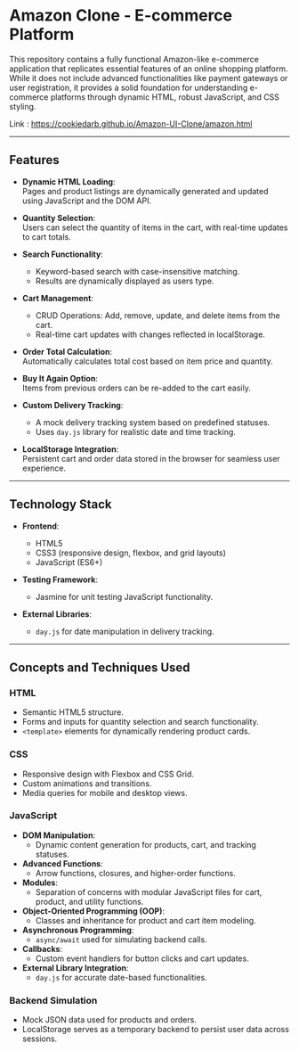 # Amazon Clone - E-commerce Platform

This repository contains a fully functional Amazon-like e-commerce application that replicates essential features of an online shopping platform. While it does not include advanced functionalities like payment gateways or user registration, it provides a solid foundation for understanding e-commerce platforms through dynamic HTML, robust JavaScript, and CSS styling.

Link : https://cookiedarb.github.io/Amazon-UI-Clone/amazon.html

---

## Features
- **Dynamic HTML Loading**:  
  Pages and product listings are dynamically generated and updated using JavaScript and the DOM API.

- **Quantity Selection**:  
  Users can select the quantity of items in the cart, with real-time updates to cart totals.

- **Search Functionality**:  
  - Keyword-based search with case-insensitive matching.  
  - Results are dynamically displayed as users type.

- **Cart Management**:  
  - CRUD Operations: Add, remove, update, and delete items from the cart.  
  - Real-time cart updates with changes reflected in localStorage.

- **Order Total Calculation**:  
  Automatically calculates total cost based on item price and quantity.

- **Buy It Again Option**:  
  Items from previous orders can be re-added to the cart easily.

- **Custom Delivery Tracking**:  
  - A mock delivery tracking system based on predefined statuses.  
  - Uses `day.js` library for realistic date and time tracking.

- **LocalStorage Integration**:  
  Persistent cart and order data stored in the browser for seamless user experience.

---

## Technology Stack
- **Frontend**:  
  - HTML5  
  - CSS3 (responsive design, flexbox, and grid layouts)  
  - JavaScript (ES6+)  

- **Testing Framework**:  
  - Jasmine for unit testing JavaScript functionality.

- **External Libraries**:  
  - `day.js` for date manipulation in delivery tracking.

---

## Concepts and Techniques Used

### HTML
- Semantic HTML5 structure.
- Forms and inputs for quantity selection and search functionality.
- `<template>` elements for dynamically rendering product cards.

### CSS
- Responsive design with Flexbox and CSS Grid.
- Custom animations and transitions.
- Media queries for mobile and desktop views.

### JavaScript
- **DOM Manipulation**:  
  - Dynamic content generation for products, cart, and tracking statuses.
- **Advanced Functions**:  
  - Arrow functions, closures, and higher-order functions.  
- **Modules**:  
  - Separation of concerns with modular JavaScript files for cart, product, and utility functions.  
- **Object-Oriented Programming (OOP)**:  
  - Classes and inheritance for product and cart item modeling.
- **Asynchronous Programming**:  
  - `async/await` used for simulating backend calls.
- **Callbacks**:  
  - Custom event handlers for button clicks and cart updates.
- **External Library Integration**:  
  - `day.js` for accurate date-based functionalities.

### Backend Simulation  
- Mock JSON data used for products and orders.  
- LocalStorage serves as a temporary backend to persist user data across sessions.
